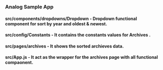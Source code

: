 ### Analog Sample App

#### src/components/dropdowns/Dropdown - Dropdown functional component for sort by year and oldest & newest.

#### src/config/Constants - It contains the constants values for Archives .

#### src/pages/archives - It shows the sorted archieves data.

#### src/App.js - It act as the wrapper for the archives page with all functional compaonent.

